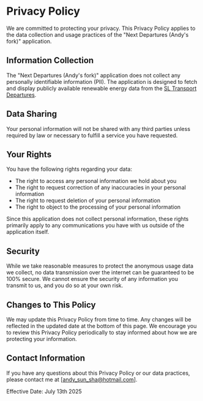 # Privacy Policy

We are committed to protecting your privacy. This Privacy Policy applies to the data collection and usage practices of the "Next Departures (Andy's fork)" application.

## Information Collection

The "Next Departures (Andy's fork)" application does not collect any personally identifiable information (PII). The application is designed to fetch and display publicly available renewable energy data from the [SL Transport Departures](https://www.trafiklab.se/api/our-apis/sl/transport/#/default/Departures).

## Data Sharing

Your personal information will not be shared with any third parties unless required by law or necessary to fulfill a service you have requested.

## Your Rights

You have the following rights regarding your data:

- The right to access any personal information we hold about you
- The right to request correction of any inaccuracies in your personal information
- The right to request deletion of your personal information
- The right to object to the processing of your personal information

Since this application does not collect personal information, these rights primarily apply to any communications you have with us outside of the application itself.

## Security

While we take reasonable measures to protect the anonymous usage data we collect, no data transmission over the internet can be guaranteed to be 100% secure. We cannot ensure the security of any information you transmit to us, and you do so at your own risk.

## Changes to This Policy

We may update this Privacy Policy from time to time. Any changes will be reflected in the updated date at the bottom of this page. We encourage you to review this Privacy Policy periodically to stay informed about how we are protecting your information.

## Contact Information

If you have any questions about this Privacy Policy or our data practices, please contact me at [andy_sun_sha@hotmail.com].

Effective Date: July 13th 2025